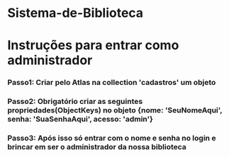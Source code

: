 # Sistema-de-Biblioteca

<h1>Instruções para entrar como administrador</h1>

<h3>Passo1: Criar pelo Atlas na collection 'cadastros' um objeto</h3>
<h3>Passo2: Obrigatório criar as seguintes propriedades(ObjectKeys) no objeto {nome: 'SeuNomeAqui', senha: 'SuaSenhaAqui', acesso: 'admin'}</h3>
<h3>Passo3: Após isso só entrar com o nome e senha no login e brincar em ser o administrador da nossa biblioteca</h3>

